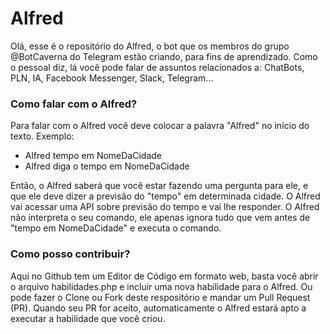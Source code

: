 # Alfred

Olá, esse é o repositório do Alfred, o bot que os membros do grupo @BotCaverna do Telegram estão criando, para fins de aprendizado. Como o pessoal diz, lá você pode falar de assuntos relacionados a: ChatBots, PLN, IA, Facebook Messenger, Slack, Telegram...

### Como falar com o Alfred?
Para falar com o Alfred você deve colocar a palavra "Alfred" no início do texto. Exemplo:

- Alfred tempo em NomeDaCidade
- Alfred diga o tempo em NomeDaCidade

Então, o Alfred saberá que você estar fazendo uma pergunta para ele, e que ele deve dizer a previsão do "tempo" em determinada cidade. O Alfred vai acessar uma API sobre previsão do tempo e vai lhe responder. O Alfred não interpreta o seu comando, ele apenas ignora tudo que vem antes de "tempo em NomeDaCidade" e executa o comando.

### Como posso contribuir?
Aqui no Github tem um Editor de Código em formato web, basta você abrir o arquivo habilidades.php e incluir uma nova habilidade para o Alfred. Ou pode fazer o Clone ou Fork deste respositório e mandar um Pull Request (PR). Quando seu PR for aceito, automaticamente o Alfred estará apto a executar a habilidade que você criou.
